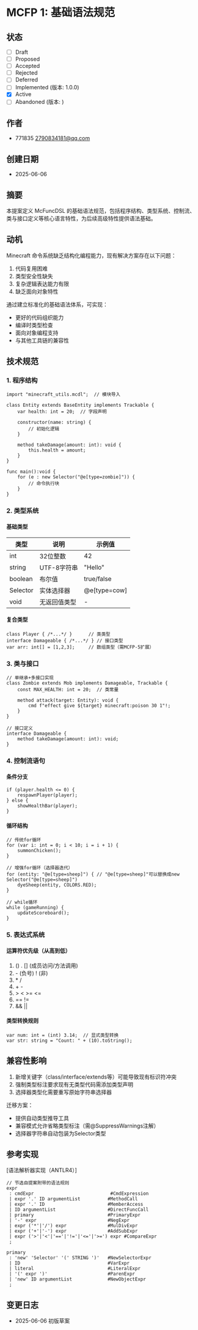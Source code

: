 # MCFP 1: 基础语法规范

## 状态

- [ ] Draft
- [ ] Proposed
- [ ] Accepted
- [ ] Rejected
- [ ] Deferred
- [ ] Implemented (版本: 1.0.0)
- [x] Active
- [ ] Abandoned (版本: )

## 作者

- 771835 <2790834181@qq.com>

## 创建日期

- 2025-06-06

## 摘要

本提案定义 McFuncDSL 的基础语法规范，包括程序结构、类型系统、控制流、类与接口定义等核心语言特性，为后续高级特性提供语法基础。

## 动机

Minecraft 命令系统缺乏结构化编程能力，现有解决方案存在以下问题：

1. 代码复用困难
2. 类型安全性缺失
3. 复杂逻辑表达能力有限
4. 缺乏面向对象特性

通过建立标准化的基础语法体系，可实现：

- 更好的代码组织能力
- 编译时类型检查
- 面向对象编程支持
- 与其他工具链的兼容性

## 技术规范

### 1. 程序结构

    import "minecraft_utils.mcdl";  // 模块导入
    
    class Entity extends BaseEntity implements Trackable {
        var health: int = 20;  // 字段声明
        
        constructor(name: string) {
            // 初始化逻辑
        }
        
        method takeDamage(amount: int): void {
            this.health = amount;
        }
    }
    
    func main():void {
        for (e : new Selector("@e[type=zombie]")) {
            // 命令执行块
        }
    }

### 2. 类型系统

#### 基础类型

| 类型       | 说明       | 示例值          |
|----------|----------|--------------|
| int      | 32位整数    | 42           |
| string   | UTF-8字符串 | "Hello"      |
| boolean  | 布尔值      | true/false   |
| Selector | 实体选择器    | @e[type=cow] |
| void     | 无返回值类型   | -            |

#### 复合类型

    class Player { /*...*/ }      // 类类型
    interface Damageable { /*...*/ } // 接口类型
    var arr: int[] = [1,2,3];     // 数组类型（需MCFP-5扩展）

### 3. 类与接口

    // 单继承+多接口实现
    class Zombie extends Mob implements Damageable, Trackable {
        const MAX_HEALTH: int = 20;  // 类常量
        
        method attack(target: Entity): void {
            cmd f"effect give ${target} minecraft:poison 30 1"!;
        }
    }

    // 接口定义
    interface Damageable {
        method takeDamage(amount: int): void;
    }

### 4. 控制流语句

#### 条件分支

    if (player.health <= 0) {
        respawnPlayer(player);
    } else {
        showHealthBar(player);
    }

#### 循环结构

    // 传统for循环
    for (var i: int = 0; i < 10; i = i + 1) {
        summonChicken();
    }

    // 增强for循环（选择器迭代）
    for (entity: "@e[type=sheep]") { // "@e[type=sheep]"可以替换成new Selector("@e[type=sheep]")
        dyeSheep(entity, COLORS.RED);
    }

    // while循环
    while (gameRunning) {
        updateScoreboard();
    }

### 5. 表达式系统

#### 运算符优先级（从高到低）

1. () . [] (成员访问/方法调用)
2. \- (负号) ! (非)
3. \* /
4. \+ \-
5. \> < >= <=
6. == !=
7. && ||

#### 类型转换规则

    var num: int = (int) 3.14;  // 显式类型转换
    var str: string = "Count: " + (10).toString();

## 兼容性影响

1. 新增关键字（class/interface/extends等）可能导致现有标识符冲突
2. 强制类型标注要求现有无类型代码需添加类型声明
3. 选择器类型化需要重写原始字符串选择器

迁移方案：

- 提供自动类型推导工具
- 兼容模式允许省略类型标注（需@SuppressWarnings注解）
- 选择器字符串自动包装为Selector类型

## 参考实现

[语法解析器实现（ANTLR4）]

    // 节选自提案附带的语法规则
    expr
     : cmdExpr                            #CmdExpression
     | expr '.' ID argumentList          #MethodCall
     | expr '.' ID                       #MemberAccess
     | ID argumentList                   #DirectFuncCall
     | primary                           #PrimaryExpr
     | '-' expr                          #NegExpr
     | expr ('*'|'/') expr               #MulDivExpr
     | expr ('+'|'-') expr               #AddSubExpr
     | expr ('>'|'<'|'=='|'!='|'<='|'>=') expr #CompareExpr
     ;

    primary
     : 'new' 'Selector' '(' STRING ')'   #NewSelectorExpr
     | ID                                #VarExpr
     | literal                           #LiteralExpr
     | '(' expr ')'                      #ParenExpr
     | 'new' ID argumentList             #NewObjectExpr
     ;

## 变更日志

- 2025-06-06 初版草案